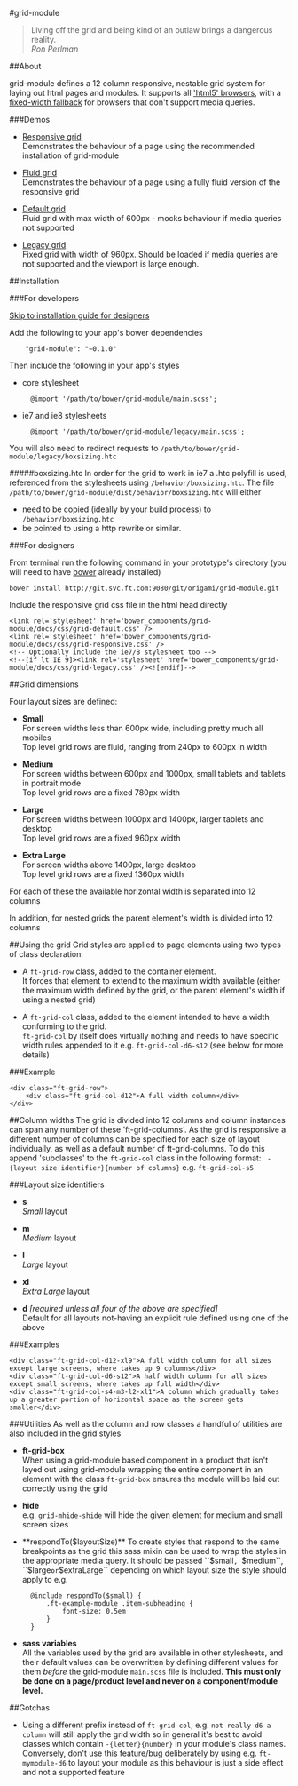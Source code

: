 #grid-module

> Living off the grid and being kind of an outlaw brings a dangerous reality.  
  *Ron Perlman*

##About

grid-module defines a 12 column responsive, nestable grid system for laying out html pages and modules.
It supports all ['html5' browsers](http://responsivenews.co.uk/post/18948466399/cutting-the-mustard), with a [fixed-width fallback](https://docs.google.com/a/ft.com/drawings/d/14vmVJzuO8k3KxOwf19kWfd8mdKP1qVt8Wuqi-HvuioA/) for browsers that don't support media queries.

###Demos

* [Responsive grid](grid-responsive.html)  
    Demonstrates the behaviour of a page using the recommended installation of grid-module

* [Fluid grid](grid-fluid.html)  
    Demonstrates the behaviour of a page using a fully fluid version of the responsive grid

* [Default grid](grid-default.html)  
    Fluid grid with max width of 600px - mocks behaviour if media queries not supported

* [Legacy grid](grid-legacy.html)  
	Fixed grid with width of 960px. Should be loaded if media queries are not supported and the viewport is large enough.

##Installation

###For developers

[Skip to installation guide for designers](#designer-installation)

Add the following to your app's bower dependencies
   
   		"grid-module": "~0.1.0"

Then include the following in your app's styles

* core stylesheet  

    	@import '/path/to/bower/grid-module/main.scss';

* ie7 and ie8 stylesheets  

		@import '/path/to/bower/grid-module/legacy/main.scss';

You will also need to redirect requests to ``/path/to/bower/grid-module/legacy/boxsizing.htc``

#####boxsizing.htc
In order for the grid to work in ie7 a .htc polyfill is used, referenced from the stylesheets using ``/behavior/boxsizing.htc``. The file ``/path/to/bower/grid-module/dist/behavior/boxsizing.htc`` will either

* need to be copied (ideally by your build process) to ``/behavior/boxsizing.htc``
* be pointed to using a http rewrite or similar<a id="designer-installation">.</a>

###For designers

From terminal run the following command in your prototype's directory (you will need to have [bower](http://bower.io/) already installed)

	bower install http://git.svc.ft.com:9080/git/origami/grid-module.git

Include the responsive grid css file in the html head directly

	<link rel='stylesheet' href='bower_components/grid-module/docs/css/grid-default.css' /> 
	<link rel='stylesheet' href='bower_components/grid-module/docs/css/grid-responsive.css' /> 
	<!-- Optionally include the ie7/8 stylesheet too -->
	<!--[if lt IE 9]><link rel='stylesheet' href='bower_components/grid-module/docs/css/grid-legacy.css' /><![endif]-->


##Grid dimensions

Four layout sizes are defined:

* **Small**  
For screen widths less than 600px wide, including pretty much all mobiles  
Top level grid rows are fluid, ranging from 240px to 600px in width

* **Medium**  
For screen widths between 600px and 1000px, small tablets and tablets in portrait mode  
Top level grid rows are a fixed 780px width

* **Large**  
For screen widths between 1000px and 1400px, larger tablets and desktop  
Top level grid rows are a fixed 960px width

* **Extra Large**  
For screen widths above 1400px, large desktop  
Top level grid rows are a fixed 1360px width

For each of these the available horizontal width is separated into 12 columns

In addition, for nested grids the parent element's width is divided into 12 columns


##Using the grid
Grid styles are applied to page elements using two types of class declaration:

* A ``ft-grid-row`` class, added to the container element.  
It forces that element to extend to the maximum width available (either the maximum width defined by the grid, or the parent element's width if using a nested grid)

* A ``ft-grid-col`` class, added to the element intended to have a width conforming to the grid.  
``ft-grid-col`` by itself does virtually nothing and needs to have specific width rules appended to it e.g. ``ft-grid-col-d6-s12`` (see below for more details)  


###Example

	<div class="ft-grid-row">
		<div class="ft-grid-col-d12">A full width column</div>
	</div>


##Column widths
The grid is divided into 12 columns and column instances can span any number of these 'ft-grid-columns'. As the grid is responsive a different number of columns can be specified for each size of layout individually, as well as a default number of ft-grid-columns. To do this append 'subclasses' to the ``ft-grid-col`` class in the following format: `` -{layout size identifier}{number of columns}`` e.g. ``ft-grid-col-s5``

###Layout size identifiers

 * **s**  
 *Small* layout

 * **m**  
 *Medium* layout

* **l**  
 *Large* layout

* **xl**  
 *Extra Large* layout

* **d** *[required unless all four of the above are specified]*  
 Default for all layouts not-having an explicit rule defined using one of the above 


###Examples

	<div class="ft-grid-col-d12-xl9">A full width column for all sizes except large screens, where takes up 9 columns</div>
	<div class="ft-grid-col-d6-s12">A half width column for all sizes except small screens, where takes up full width</div>
	<div class="ft-grid-col-s4-m3-l2-xl1">A column which gradually takes up a greater portion of horizontal space as the screen gets smaller</div>

###Utilities
As well as the column and row classes a handful of utilities are also included in the grid styles

* **ft-grid-box**  
When using a grid-module based component in a product that isn't layed out using grid-module wrapping the entire component in an element with the class ``ft-grid-box`` ensures the module will be laid out correctly using the grid

* **hide**  
e.g. ``grid-mhide-shide`` will hide the given element for medium and small screen sizes

* **respondTo($layoutSize)**  
To create styles that respond to the same breakpoints as the grid this sass mixin can be used to wrap the styles in the appropriate media query. It should be passed ``$small``, ``$medium``, ``$large`` or ``$extraLarge`` depending on which layout size the style should apply to e.g.

	    @include respondTo($small) {
	    	.ft-example-module .item-subheading {
	    		font-size: 0.5em
	    	}
	    }

* **sass variables**  
All the variables used by the grid are available in other stylesheets, and their default values can be overwritten by defining different values for them *before* the grid-module ``main.scss`` file is included. **This must only be done on a page/product level and never on a component/module level.**


##Gotchas

* Using a different prefix instead of ``ft-grid-col``, e.g. ``not-really-d6-a-column`` will still apply the grid width so in general it's best to avoid classes which contain ``-{letter}{number}`` in your module's class names. Conversely, don't use this feature/bug deliberately by using e.g. ``ft-mymodule-d6`` to layout your module as this behaviour is just a side effect and not a supported feature
